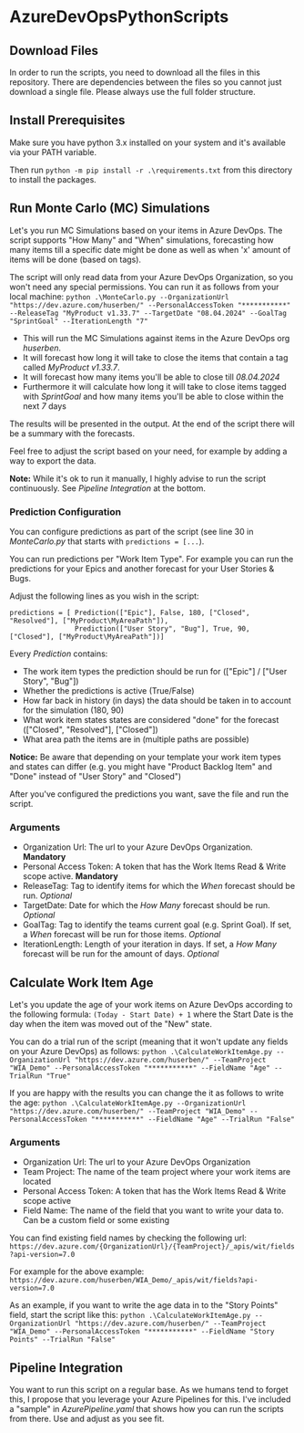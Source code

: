 # AzureDevOpsPythonScripts

## Download Files
In order to run the scripts, you need to download all the files in this repository. There are dependencies between the files so you cannot just download a single file. Please always use the full folder structure.

## Install Prerequisites
Make sure you have python 3.x installed on your system and it's available via your PATH variable.

Then run `python -m pip install -r .\requirements.txt` from this directory to install the packages.

## Run Monte Carlo (MC) Simulations
Let's you run MC Simulations based on your items in Azure DevOps.
The script supports "How Many" and "When" simulations, forecasting how many items till a specific date might be done as well as when 'x' amount of items will be done (based on tags).

The script will only read data from your Azure DevOps Organization, so you won't need any special permissions.
You can run it as follows from your local machine:
`python .\MonteCarlo.py --OrganizationUrl "https://dev.azure.com/huserben/" --PersonalAccessToken "***********" --ReleaseTag "MyProduct v1.33.7" --TargetDate "08.04.2024" --GoalTag "SprintGoal" --IterationLength "7"`

- This will run the MC Simulations against items in the Azure DevOps org *huserben*.
- It will forecast how long it will take to close the items that contain a tag called *MyProduct v1.33.7*.
- It will forecast how many items you'll be able to close till *08.04.2024*
- Furthermore it will calculate how long it will take to close items tagged with *SprintGoal* and how many items you'll be able to close within the next *7* days

The results will be presented in the output. At the end of the script there will be a summary with the forecasts.

Feel free to adjust the script based on your need, for example by adding a way to export the data.

**Note:** While it's ok to run it manually, I highly advise to run the script continuously. See *Pipeline Integration* at the bottom.

### Prediction Configuration
You can configure predictions as part of the script (see line 30 in *MonteCarlo.py* that starts with `predictions = [...`).

You can run predictions per "Work Item Type". For example you can run the predictions for your Epics and another forecast for your User Stories & Bugs.

Adjust the following lines as you wish in the script:

```
predictions = [ Prediction(["Epic"], False, 180, ["Closed", "Resolved"], ["MyProduct\MyAreaPath"]),
                Prediction(["User Story", "Bug"], True, 90, ["Closed"], ["MyProduct\MyAreaPath"])]
```

Every *Prediction* contains:
- The work item types the prediction should be run for (["Epic"] / ["User Story", "Bug"])
- Whether the predictions is active (True/False)
- How far back in history (in days) the data should be taken in to account for the simulation (180, 90)
- What work item states states are considered "done" for the forecast (["Closed", "Resolved"], ["Closed"])
- What area path the items are in (multiple paths are possible)

**Notice:** Be aware that depending on your template your work item types and states can differ (e.g. you might have "Product Backlog Item" and "Done" instead of "User Story" and "Closed")

After you've configured the predictions you want, save the file and run the script.

### Arguments
- Organization Url: The url to your Azure DevOps Organization. **Mandatory**
- Personal Access Token: A token that has the Work Items Read & Write scope active. **Mandatory**
- ReleaseTag: Tag to identify items for which the *When* forecast should be run. *Optional*
- TargetDate: Date for which the *How Many* forecast should be run. *Optional*
- GoalTag: Tag to identify the teams current goal (e.g. Sprint Goal). If set, a *When* forecast will be run for those items. *Optional*
- IterationLength: Length of your iteration in days. If set, a *How Many* forecast will be run for the amount of days. *Optional*

## Calculate Work Item Age
Let's you update the age of your work items on Azure DevOps according to the following formula: `(Today - Start Date) + 1`
where the Start Date is the day when the item was moved out of the "New" state.

You can do a trial run of the script (meaning that it won't update any fields on your Azure DevOps) as follows:
`python .\CalculateWorkItemAge.py --OrganizationUrl "https://dev.azure.com/huserben/" --TeamProject "WIA_Demo" --PersonalAccessToken "***********" --FieldName "Age" --TrialRun "True"`

If you are happy with the results you can change the it as follows to write the age:
`python .\CalculateWorkItemAge.py --OrganizationUrl "https://dev.azure.com/huserben/" --TeamProject "WIA_Demo" --PersonalAccessToken "***********" --FieldName "Age" --TrialRun "False"`

### Arguments
- Organization Url: The url to your Azure DevOps Organization
- Team Project: The name of the team project where your work items are located
- Personal Access Token: A token that has the Work Items Read & Write scope active
- Field Name: The name of the field that you want to write your data to. Can be a custom field or some existing

You can find existing field names by checking the following url: `https://dev.azure.com/{OrganizationUrl}/{TeamProject}/_apis/wit/fields?api-version=7.0`

For example for the above example: `https://dev.azure.com/huserben/WIA_Demo/_apis/wit/fields?api-version=7.0`

As an example, if you want to write the age data in to the "Story Points" field, start the script like this:
`python .\CalculateWorkItemAge.py --OrganizationUrl "https://dev.azure.com/huserben/" --TeamProject "WIA_Demo" --PersonalAccessToken "***********" --FieldName "Story Points" --TrialRun "False"`

## Pipeline Integration
You want to run this script on a regular base. As we humans tend to forget this, I propose that you leverage your Azure Pipelines for this. I've included a "sample" in *AzurePipeline.yaml* that shows how you can run the scripts from there.
Use and adjust as you see fit.
